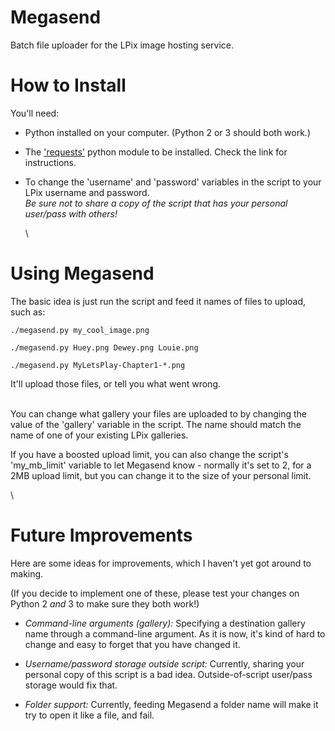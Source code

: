 # Megasend
Batch file uploader for the LPix image hosting service. 


# How to Install

You'll need:

* Python installed on your computer. (Python 2 or 3 should both work.)

* The ['requests'] python module to be installed. Check the link for instructions.

* To change the 'username' and 'password' variables in the script to your LPix username and password.\
_Be sure not to share a copy of the script that has your personal user/pass with others!_

  \
# Using Megasend

The basic idea is just run the script and feed it names of files to upload, such as: 

`./megasend.py my_cool_image.png`

`./megasend.py Huey.png Dewey.png Louie.png`

`./megasend.py MyLetsPlay-Chapter1-*.png`

It'll upload those files, or tell you what went wrong.

\
You can change what gallery your files are uploaded to by changing the value of the 'gallery' variable in the script. The name should match the name of one of your existing LPix galleries.

If you have a boosted upload limit, you can also change the script's 'my\_mb\_limit' variable to let Megasend know - normally it's set to 2, for a 2MB upload limit, but you can change it to the size of your personal limit.

  \
# Future Improvements 

Here are some ideas for improvements, which I haven't yet got around to making.

(If you decide to implement one of these, please test your changes on Python 2 _and_ 3 to make sure they both work!)

* *Command-line arguments (gallery):* Specifying a destination gallery name through a command-line argument. As it is now, it's kind of hard to change and easy to forget that you have changed it.

* *Username/password storage outside script:* Currently, sharing your personal copy of this script is a bad idea. Outside-of-script user/pass storage would fix that.

* *Folder support:* Currently, feeding Megasend a folder name will make it try to open it like a file, and fail.


['requests']: https://2.python-requests.org/en/master/user/install/#install